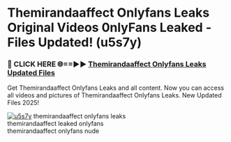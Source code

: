 # Themirandaaffect Onlyfans Leaks Original Videos 0nlyFans Leaked - Files Updated! (u5s7y)

<h3>🔴 CLICK HERE 🌐==►► <a href="https://best4dudes.click/HH4t6V" rel="nofollow">Themirandaaffect Onlyfans Leaks Updated Files</a></h3>

Get Themirandaaffect Onlyfans Leaks and all content. Now you can access all videos and pictures of Themirandaaffect Onlyfans Leaks. New Updated Files 2025!

[![u5s7y](https://github.com/user-attachments/assets/8c521d6e-e6e3-4a75-9320-d58ab9d79d5b)](https://best4dudes.click/HH4t6V)
themirandaaffect onlyfans leaks<br>
themirandaaffect leaked onlyfans<br>
themirandaaffect onlyfans nude